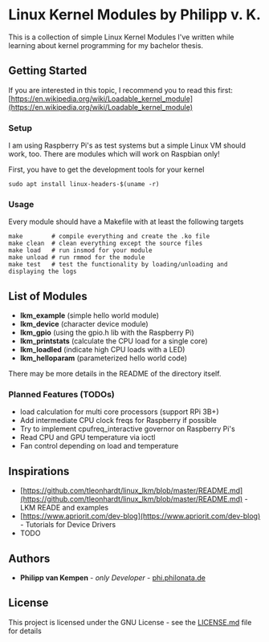 # Linux Kernel Modules by Philipp v. K.

This is a collection of simple Linux Kernel Modules I've written while learning about kernel programming for my bachelor thesis.

## Getting Started

If you are interested in this topic, I recommend you to read this first:
[https://en.wikipedia.org/wiki/Loadable_kernel_module](https://en.wikipedia.org/wiki/Loadable_kernel_module)

### Setup

I am using Raspberry Pi's as test systems but a simple Linux VM should work, too. There are modules which will work on Raspbian only!

First, you have to get the development tools for your kernel
```
sudo apt install linux-headers-$(uname -r)
```

### Usage

Every module should have a Makefile with at least the following targets 
```
make		# compile everything and create the .ko file
make clean	# clean everything except the source files
make load	# run insmod for your module
make unload	# run rmmod for the module
make test	# test the functionality by loading/unloading and displaying the logs
```

## List of Modules

* **lkm_example** (simple hello world module)
* **lkm_device** (character device module)
* **lkm_gpio** (using the gpio.h lib with the Raspberry Pi)
* **lkm_printstats** (calculate the CPU load for a single core)
* **lkm_loadled** (indicate high CPU loads with a LED)
* **lkm_helloparam** (parameterized hello world code)

There may be more details in the README of the directory itself.

### Planned Features (TODOs)

* load calculation for multi core processors (support RPi 3B+)
* Add intermediate CPU clock freqs for Raspberry if possible
* Try to implement cpufreq_interactive governor on Raspberry Pi's
* Read CPU and GPU temperature via ioctl
* Fan control depending on load and temperature

## Inspirations

* [https://github.com/tleonhardt/linux_lkm/blob/master/README.md](https://github.com/tleonhardt/linux_lkm/blob/master/README.md) - LKM READE and examples
* [https://www.apriorit.com/dev-blog](https://www.apriorit.com/dev-blog) - Tutorials for Device Drivers
* TODO

## Authors

* **Philipp van Kempen** - *only Developer* - [phi.philonata.de](https://phi.philonata.de)

## License

This project is licensed under the GNU License - see the [LICENSE.md](LICENSE.md) file for details

